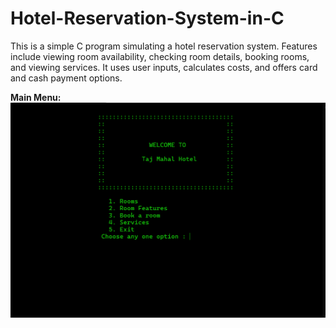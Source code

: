 # Hotel-Reservation-System-in-C
This is a simple C program simulating a hotel reservation system. Features include viewing room availability, checking room details, booking rooms, and viewing services. It uses user inputs, calculates costs, and offers card and cash payment options.

**Main Menu:**
![Main Menu Screenshot](./screenshot/Main_menu.png)

